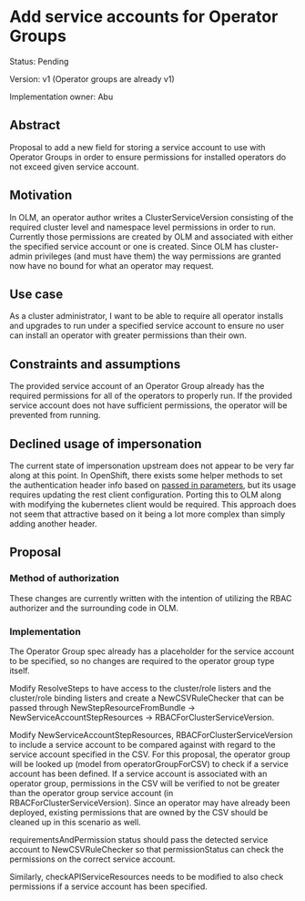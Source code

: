 # Add service accounts for Operator Groups

Status: Pending

Version: v1 (Operator groups are already v1)

Implementation owner: Abu

## Abstract

Proposal to add a new field for storing a service account to use with Operator Groups in order to ensure permissions for installed operators do not exceed given service account.

## Motivation

In OLM, an operator author writes a ClusterServiceVersion consisting of the required cluster level and namespace level permissions in order to run. Currently those permissions are created by OLM and associated with either the specified service account or one is created. Since OLM has cluster-admin privileges (and must have them) the way permissions are granted now have no bound for what an operator may request.

## Use case

As a cluster administrator, I want to be able to require all operator installs and upgrades to run under a specified service account to ensure no user can install an operator with greater permissions than their own.

## Constraints and assumptions

The provided service account of an Operator Group already has the required permissions for all of the operators to properly run. If the provided service account does not have sufficient permissions, the operator will be prevented from running.

## Declined usage of impersonation

The current state of impersonation upstream does not appear to be very far along at this point. In OpenShift, there exists some helper methods to set the authentication header info based on [passed in parameters](https://github.com/openshift/origin/blob/master/pkg/client/impersonatingclient/impersonate.go), but its usage requires updating the rest client configuration. Porting this to OLM along with modifying the kubernetes client would be required. This approach does not seem that attractive based on it being a lot more complex than simply adding another header.

## Proposal

### Method of authorization

These changes are currently written with the intention of utilizing the RBAC authorizer and the surrounding code in OLM.

### Implementation

The Operator Group spec already has a placeholder for the service account to be specified, so no changes are required to the operator group type itself.

Modify ResolveSteps to have access to the cluster/role listers and the cluster/role binding listers and create a NewCSVRuleChecker that can be passed through NewStepResourceFromBundle -> NewServiceAccountStepResources -> RBACForClusterServiceVersion.

Modify NewServiceAccountStepResources, RBACForClusterServiceVersion to include a service account to be compared against with regard to the service account specified in the CSV. For this proposal, the operator group will be looked up (model from operatorGroupForCSV) to check if a service account has been defined. If a service account is associated with an operator group, permissions in the CSV will be verified to not be greater than the operator group service account (in RBACForClusterServiceVersion). Since an operator may have already been deployed, existing permissions that are owned by the CSV should be cleaned up in this scenario as well.

requirementsAndPermission status should pass the detected service account to NewCSVRuleChecker so that permissionStatus can check the permissions on the correct service account.

Similarly, checkAPIServiceResources needs to be modified to also check permissions if a service account has been specified.